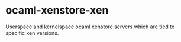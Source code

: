 ocaml-xenstore-xen
==================

Userspace and kernelspace ocaml xenstore servers which are tied to specific xen versions.